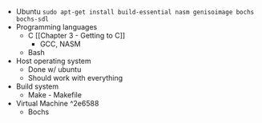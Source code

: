 - Ubuntu
	`sudo apt-get install build-essential nasm genisoimage bochs bochs-sdl`
- Programming languages
	- C [[Chapter 3 - Getting to C]]
		- GCC, NASM
	- Bash 
- Host operating system
	- Done w/ ubuntu
	- Should work with everything
- Build system
	- Make - Makefile
- Virtual Machine ^2e6588
	- Bochs
